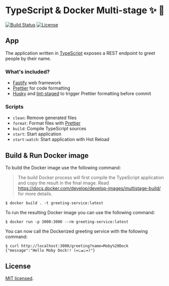 # TypeScript & Docker Multi-stage ✨ 🐳

[![Build Status](https://travis-ci.com/kevinpollet/typescript-multistage-docker.svg?branch=master)](https://travis-ci.com/kevinpollet/typescript-multistage-docker) [![License](https://img.shields.io/badge/license-MIT-blue.svg)](./LICENSE.md)

## App

The application written in [TypeScript](https://www.typescriptlang.org/) exposes a REST endpoint to greet people by their name.

### What's included?

- [Fastify](https://www.fastify.io/) web framework
- [Prettier](https://prettier.io/) for code formatting
- [Husky](https://github.com/typicode/husky#readme) and [lint-staged](https://github.com/okonet/lint-staged) to trigger Prettier formatting before commit

### Scripts

- `clean`: Remove generated files
- `format`: Format files with [Prettier](https://prettier.io/)
- `build`: Compile TypeScript sources
- `start`: Start application
- `start:watch`: Start application with Hot Reload

## Build & Run Docker image

To build the Docker image use the following command:

> The build Docker process will first compile the TypeScript application and copy the result in the final image. Read https://docs.docker.com/develop/develop-images/multistage-build/ for more details.

```shell
$ docker build . -t greeting-service:latest
```

To run the resulting Docker image you can use the following command:

```shell
$ docker run -p 3000:3000 --rm greeting-service:latest
```

You can now call the Dockerized greeting service with the following command:

```shell
$ curl http://localhost:3000/greeting?name=Moby%20Dock
{"message":"Hello Moby Dock!! (=චﻌච=)"}
```

## License

[MIT licensed](./LICENSE.md).
